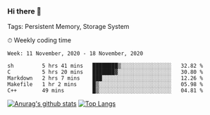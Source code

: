 ### Hi there 👋

Tags: Persistent Memory, Storage System

<!--

[![Anurag's github stats](https://github-readme-stats.vercel.app/api?username=wwyf)](https://github.com/anuraghazra/github-readme-stats)

[![Anurag's github stats](https://github-readme-stats.vercel.app/api?username=wwyf&count_private=true)](https://github.com/anuraghazra/github-readme-stats)


[![Top Langs](https://github-readme-stats.vercel.app/api/top-langs/?username=wwyf&count_private=true&&hide=jupyter%20notebook,html)](https://github.com/anuraghazra/github-readme-stats)



-->


⏱ Weekly coding time

<!--START_SECTION:waka-->
```text
Week: 11 November, 2020 - 18 November, 2020

sh         5 hrs 41 mins   ████████▒░░░░░░░░░░░░░░░░   32.82 % 
C          5 hrs 20 mins   ███████▓░░░░░░░░░░░░░░░░░   30.80 % 
Markdown   2 hrs 7 mins    ███░░░░░░░░░░░░░░░░░░░░░░   12.26 % 
Makefile   1 hr 2 mins     █▒░░░░░░░░░░░░░░░░░░░░░░░   05.98 % 
C++        49 mins         █▒░░░░░░░░░░░░░░░░░░░░░░░   04.81 % 
```
<!--END_SECTION:waka-->



[![Anurag's github stats](https://github-readme-stats.vercel.app/api?username=wwyf&count_private=true&show_icons=true&hide_border=true)](https://github.com/anuraghazra/github-readme-stats) [![Top Langs](https://github-readme-stats.vercel.app/api/top-langs/?username=wwyf&count_private=true&hide=jupyter%20notebook,html&langs_count=10&layout=compact&hide_border=true)](https://github.com/anuraghazra/github-readme-stats)

<!--

[![willianrod's wakatime stats](https://github-readme-stats.vercel.app/api/wakatime?username=wwyf)](https://github.com/anuraghazra/github-readme-stats)


-->
